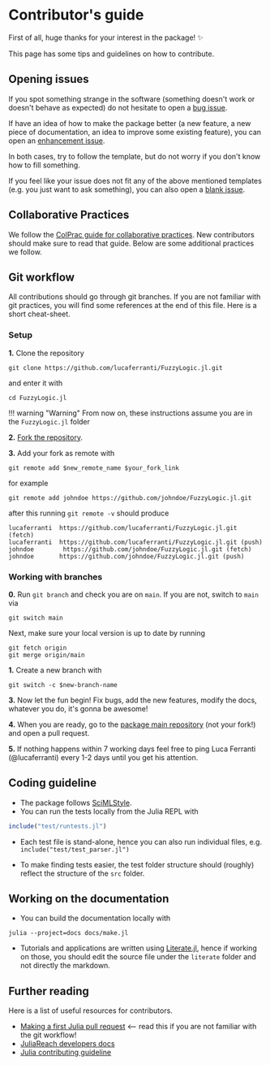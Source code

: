 # Contributor's guide

First of all, huge thanks for your interest in the package! ✨

This page has some tips and guidelines on how to contribute.

## Opening issues

If you spot something strange in the software (something doesn't work or doesn't behave as expected) do not hesitate to open a [bug issue](https://github.com/lucaferranti/FuzzyLogic.jl/issues/new?assignees=&labels=bug&template=bug_report.md&title=%5Bbug%5D).

If have an idea of how to make the package better (a new feature, a new piece of documentation, an idea to improve some existing feature), you can open an [enhancement issue](https://github.com/lucaferranti/FuzzyLogic.jl/issues/new?assignees=&labels=enhancement&template=feature_request.md&title=%5Benhancement%5D%3A+). 

In both cases, try to follow the template, but do not worry if you don't know how to fill something. 

If you feel like your issue does not fit any of the above mentioned templates (e.g. you just want to ask something), you can also open a [blank issue](https://github.com/lucaferranti/FuzzyLogic.jl/issues/new).

## Collaborative Practices

We follow the [ColPrac guide for collaborative practices](https://github.com/SciML/ColPrac). New contributors should make sure to read that guide. Below are some additional practices we follow.

## Git workflow

All contributions should go through git branches. If you are not familiar with git practices, you will find some references at the end of this file. Here is a short cheat-sheet.

### Setup

**1.** Clone the repository

```
git clone https://github.com/lucaferranti/FuzzyLogic.jl.git
```
and enter it with

```
cd FuzzyLogic.jl
```

!!! warning "Warning"
    From now on, these instructions assume you are in the `FuzzyLogic.jl` folder

**2.** [Fork the repository](https://github.com/lucaferranti/FuzzyLogic.jl).

**3.** Add your fork as remote with

```
git remote add $new_remote_name $your_fork_link
```

for example

```
git remote add johndoe https://github.com/johndoe/FuzzyLogic.jl.git
```

after this running `git remote -v` should produce

```
lucaferranti  https://github.com/lucaferranti/FuzzyLogic.jl.git (fetch)
lucaferranti  https://github.com/lucaferranti/FuzzyLogic.jl.git (push)
johndoe        https://github.com/johndoe/FuzzyLogic.jl.git (fetch)
johndoe       https://github.com/johndoe/FuzzyLogic.jl.git (push)
```

### Working with branches

**0.** Run `git branch` and check you are on `main`. If you are not, switch to `main` via

```
git switch main
```

Next, make sure your local version is up to date by running

```
git fetch origin
git merge origin/main
```

**1.** Create a new branch with

```
git switch -c $new-branch-name
```


**3.** Now let the fun begin! Fix bugs, add the new features, modify the docs, whatever you do, it's gonna be awesome!

**4.** When you are ready, go to the [package main repository](https://github.com/lucaferranti/FuzzyLogic.jl) (not your fork!) and open a pull request.

**5.** If nothing happens within 7 working days feel free to ping Luca Ferranti (@lucaferranti) every 1-2 days until you get his attention.

## Coding guideline

* The package follows [SciMLStyle](https://github.com/sciml/SciMLStyle).
* You can run the tests locally from the Julia REPL with

```julia
include("test/runtests.jl")
```

* Each test file is stand-alone, hence you can also run individual files, e.g. `include("test/test_parser.jl")`

* To make finding tests easier, the test folder structure should (roughly) reflect the structure of the `src` folder.

## Working on the documentation

* You can build the documentation locally with

```
julia --project=docs docs/make.jl
```

* Tutorials and applications are written using [Literate.jl](https://github.com/fredrikekre/Literate.jl), hence if working on those, you should edit the source file under the `literate` folder and not directly the markdown.

## Further reading

Here is a list of useful resources for contributors.

* [Making a first Julia pull request](https://kshyatt.github.io/post/firstjuliapr/) <-- read this if you are not familiar with the git workflow!
* [JuliaReach developers docs](https://github.com/JuliaReach/JuliaReachDevDocs)
* [Julia contributing guideline](https://github.com/JuliaLang/julia/blob/master/CONTRIBUTING.md)
